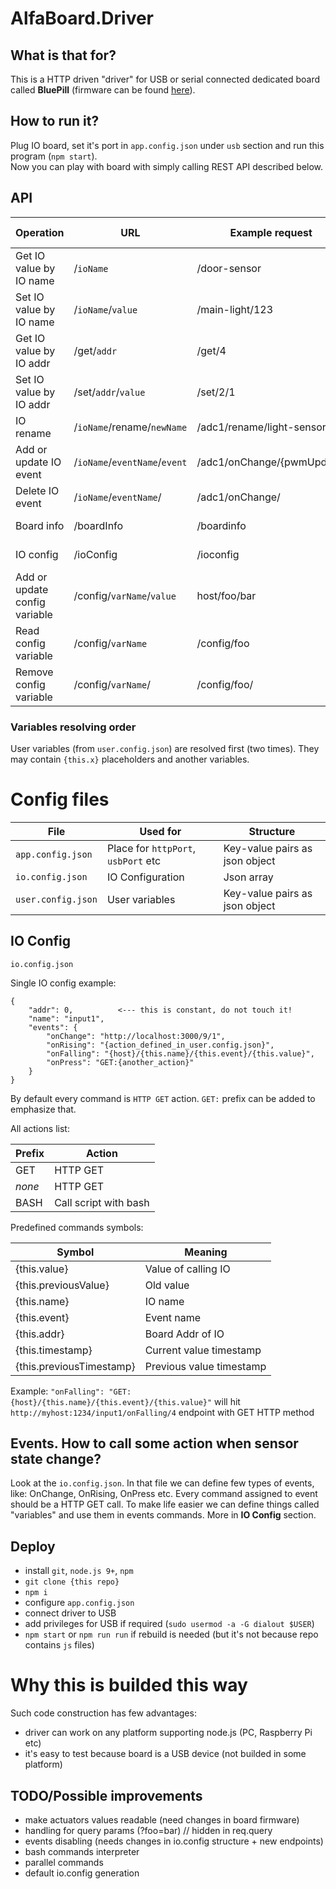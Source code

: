 # AlfaBoard.Driver

## What is that for?

This is a HTTP driven "driver" for USB or serial connected dedicated board called **BluePill** (firmware can be found [here](https://github.com/tBlabs/BluePill.Firmware)).

## How to run it?

Plug IO board, set it's port in `app.config.json` under `usb` section and run this program (`npm start`).  
Now you can play with board with simply calling REST API described below.

## API

| Operation                      | URL                             | Example request             | Example response   |
| ------------------------------ | ------------------------------- | --------------------------- | ------------------ |
| Get IO value by IO name        | /`ioName`                       | /door-sensor                | 1                  |
| Set IO value by IO name        | /`ioName`/`value`               | /main-light/123             | *HTTP 202*         |
| Get IO value by IO addr        | /get/`addr`                     | /get/4                      | 12                 |
| Set IO value by IO addr        | /set/`addr`/`value`             | /set/2/1                    | *HTTP 202*         |
| IO rename                      | /`ioName`/rename/`newName`      | /adc1/rename/light-sensor   | *HTTP 200*         |
| Add or update IO event         | /`ioName`/`eventName`/`event`   | /adc1/onChange/{pwmUpdate}  | *HTTP 200*         |
| Delete IO event                | /`ioName`/`eventName`/          | /adc1/onChange/             | *HTTP 200*         |
| Board info                     | /boardInfo                      | /boardinfo                  | (...) *HTTP 200*   |
| IO config                      | /ioConfig                       | /ioconfig                   | (...) *HTTP 200*   |
| Add or update config variable  | /config/`varName`/`value`       | host/foo/bar                | foo=bar            |
| Read config variable           | /config/`varName`               | /config/foo                 | bar                |
| Remove config variable         | /config/`varName`/              | /config/foo/                | *HTTP 200*         |

### Variables resolving order

User variables (from `user.config.json`) are resolved first (two times). They may contain `{this.x}` placeholders and another variables.

# Config files

| File                | Used for                            | Structure                      |
| ------------------- | ----------------------------------- | ------------------------------ |
| `app.config.json`   | Place for `httpPort`, `usbPort` etc | Key-value pairs as json object |
| `io.config.json`    | IO Configuration                    | Json array                     |
| `user.config.json`  | User variables                      | Key-value pairs as json object |

## IO Config

`io.config.json`

Single IO config example:

```
{
    "addr": 0,          <--- this is constant, do not touch it!
    "name": "input1",   
    "events": {
        "onChange": "http://localhost:3000/9/1",
        "onRising": "{action_defined_in_user.config.json}",
        "onFalling": "{host}/{this.name}/{this.event}/{this.value}",
        "onPress": "GET:{another_action}"
    }
}
```

By default every command is `HTTP GET` action. `GET:` prefix can be added to emphasize that.  

All actions list:

| Prefix  | Action                |
| ------- | --------------------- |
| GET     | HTTP GET              |
| *none*  | HTTP GET              |
| BASH    | Call script with bash |

Predefined commands symbols:

| Symbol                    | Meaning                   |
| ------------------------- | ------------------------- |
| {this.value}              | Value of calling IO       |
| {this.previousValue}      | Old value                 |
| {this.name}               | IO name                   |
| {this.event}              | Event name                |
| {this.addr}               | Board Addr of IO          |
| {this.timestamp}          | Current value timestamp   |
| {this.previousTimestamp}  | Previous value timestamp  |

Example:
`"onFalling": "GET:{host}/{this.name}/{this.event}/{this.value}"`
will hit `http://myhost:1234/input1/onFalling/4` endpoint with GET HTTP method

## Events. How to call some action when sensor state change?

Look at the `io.config.json`. In that file we can define few types of events, like: OnChange, OnRising, OnPress etc.
Every command assigned to event should be a HTTP GET call. 
To make life easier we can define things called "variables" and use them in events commands. More in **IO Config** section.

## Deploy
- install `git`, `node.js 9+`, `npm`
- `git clone {this repo}`
- `npm i`
- configure `app.config.json`
- connect driver to USB
- add privileges for USB if required (`sudo usermod -a -G dialout $USER`)
- `npm start` or `npm run run` if rebuild is needed (but it's not because repo contains `js` files)

# Why this is builded this way
Such code construction has few advantages:
- driver can work on any platform supporting node.js (PC, Raspberry Pi etc)
- it's easy to test because board is a USB device (not builded in some platform)

## TODO/Possible improvements

- make actuators values readable (need changes in board firmware)
- handling for query params (?foo=bar) // hidden in req.query
- events disabling (needs changes in io.config structure + new endpoints)
- bash commands interpreter
- parallel commands
- default io.config generation
